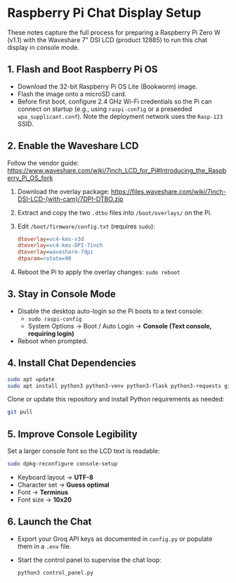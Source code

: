 # Raspberry Pi Chat Display Setup

These notes capture the full process for preparing a Raspberry Pi Zero W (v1.1) with the Waveshare 7" DSI LCD (product 12885) to run this chat display in console mode.

## 1. Flash and Boot Raspberry Pi OS
- Download the 32-bit Raspberry Pi OS Lite (Bookworm) image.
- Flash the image onto a microSD card.
- Before first boot, configure 2.4 GHz Wi-Fi credentials so the Pi can connect on startup (e.g., using `raspi-config` or a preseeded `wpa_supplicant.conf`). Note the deployment network uses the `Rasp-123` SSID.

## 2. Enable the Waveshare LCD
Follow the vendor guide: <https://www.waveshare.com/wiki/7inch_LCD_for_Pi#Introducing_the_Raspberry_Pi_OS_fork>

1. Download the overlay package: <https://files.waveshare.com/wiki/7inch-DSI-LCD-(with-cam)/7DPI-DTBO.zip>
2. Extract and copy the two `.dtbo` files into `/boot/overlays/` on the Pi.
3. Edit `/boot/firmware/config.txt` (requires `sudo`):

   ```ini
   dtoverlay=vc4-kms-v3d
   dtoverlay=vc4-kms-DPI-7inch
   dtoverlay=waveshare-7dpi
   dtparam=rotate=90
   ```

4. Reboot the Pi to apply the overlay changes: `sudo reboot`

## 3. Stay in Console Mode
- Disable the desktop auto-login so the Pi boots to a text console:
  - `sudo raspi-config`
  - System Options → Boot / Auto Login → **Console (Text console, requiring login)**
- Reboot when prompted.

## 4. Install Chat Dependencies
```bash
sudo apt update
sudo apt install python3 python3-venv python3-flask python3-requests git
```

Clone or update this repository and install Python requirements as needed:
```bash
git pull
```

## 5. Improve Console Legibility
Set a larger console font so the LCD text is readable:

```bash
sudo dpkg-reconfigure console-setup
```

- Keyboard layout → **UTF-8**
- Character set → **Guess optimal**
- Font → **Terminus**
- Font size → **10x20**

## 6. Launch the Chat
- Export your Groq API keys as documented in `config.py` or populate them in a `.env` file.
- Start the control panel to supervise the chat loop:

  ```bash
  python3 control_panel.py
  ```